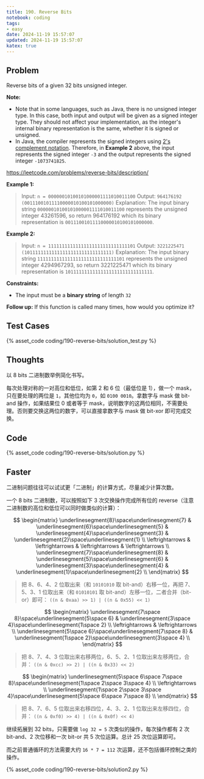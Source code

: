 ```yaml
---
title: 190. Reverse Bits
notebook: coding
tags:
- easy
date: 2024-11-19 15:57:07
updated: 2024-11-19 15:57:07
katex: true
---
```

## Problem

Reverse bits of a given 32 bits unsigned integer.

**Note:**

- Note that in some languages, such as Java, there is no unsigned integer type. In this case, both input and output will be given as a signed integer type. They should not affect your implementation, as the integer's internal binary representation is the same, whether it is signed or unsigned.
- In Java, the compiler represents the signed integers using [2's complement notation](https://en.wikipedia.org/wiki/Two%27s_complement). Therefore, in **Example 2** above, the input represents the signed integer `-3` and the output represents the signed integer `-1073741825`.

<https://leetcode.com/problems/reverse-bits/description/>

**Example 1:**

> Input: `n = 00000010100101000001111010011100`
> Output: `964176192 (00111001011110000010100101000000)`
> Explanation: The input binary string `00000010100101000001111010011100` represents the unsigned integer 43261596, so return 964176192 which its binary representation is `00111001011110000010100101000000`.

**Example 2:**

> Input: `n = 11111111111111111111111111111101`
> Output: `3221225471 (10111111111111111111111111111111)`
> Explanation: The input binary string `11111111111111111111111111111101` represents the unsigned integer 4294967293, so return 3221225471 which its binary representation is `10111111111111111111111111111111`.

**Constraints:**

- The input must be a **binary string** of length `32`

**Follow up:** If this function is called many times, how would you optimize it?

## Test Cases

{% asset_code coding/190-reverse-bits/solution_test.py %}

## Thoughts

以 8 bits 二进制数举例简化书写。

每次处理对称的一对高位和低位，如第 2 和 6 位（最低位是 1），做一个 mask，只在要处理的两位是 `1`，其他位均为 `0`，如 `0100 0010`。拿数字与 mask 做 bit-and 操作，如果结果位 0 或者等于 mask，说明数字的这两位相同，不需要处理。否则要交换这两位的数字，可以直接拿数字与 mask 做 bit-xor 即可完成交换。

## Code

{% asset_code coding/190-reverse-bits/solution.py %}

## Faster

二进制问题往往可以试试更「二进制」的计算方式，尽量减少计算次数。

一个 8 bits 二进制数，可以按照如下 3 次交换操作完成所有位的 reverse（注意二进制数的高位和低位可以同时做类似的计算）：

$$
\begin{matrix}
\underlinesegment{8}\space\underlinesegment{7} & \underlinesegment{6}\space\underlinesegment{5} & \underlinesegment{4}\space\underlinesegment{3} & \underlinesegment{2}\space\underlinesegment{1} \\
\leftrightarrows & \leftrightarrows & \leftrightarrows & \leftrightarrows \\
\underlinesegment{7}\space\underlinesegment{8} & \underlinesegment{5}\space\underlinesegment{6} & \underlinesegment{3}\space\underlinesegment{4} & \underlinesegment{1}\space\underlinesegment{2} \\
\end{matrix}
$$

> 把 8、6、4、2 位取出来（和 `10101010` 取 bit-and）右移一位，再把 7、5、3、1 位取出来（和 `01010101` 取 bit-and）左移一位，二者合并（bit-or）即可：
> `((n & 0xaa) >> 1) | ((n & 0x55) << 1)`

$$
\begin{matrix}
\underlinesegment{7\space 8}\space\underlinesegment{5\space 6} & \underlinesegment{3\space 4}\space\underlinesegment{1\space 2} \\
\leftrightarrows & \leftrightarrows \\
\underlinesegment{5\space 6}\space\underlinesegment{7\space 8} & \underlinesegment{1\space 2}\space\underlinesegment{3\space 4} \\
\end{matrix}
$$

> 把 8、7、4、3 位取出来右移两位，6、5、2、1 位取出来左移两位，合并：
> `((n & 0xcc) >> 2) | ((n & 0x33) << 2)`

$$
\begin{matrix}
\underlinesegment{5\space 6\space 7\space 8}\space\underlinesegment{1\space 2\space 3\space 4} \\
\leftrightarrows \\
\underlinesegment{1\space 2\space 3\space 4}\space\underlinesegment{5\space 6\space 7\space 8} \\
\end{matrix}
$$

> 把 8、7、6、5 位取出来右移四位，4、3、2、1 位取出来左移四位，合并：
> `((n & 0xf0) >> 4) | ((n & 0x0f) << 4)`

继续拓展到 32 bits，只需要做 `log 32 = 5` 次类似的操作，每次操作都有 2 次 bit-and、2 次位移和一次 bit-or 共 5 次位运算。总计 25 次位运算即可。

而之前普通循环的方法需要大约 `16 * 7 = 112` 次运算，还不包括循环控制之类的操作。

{% asset_code coding/190-reverse-bits/solution2.py %}
